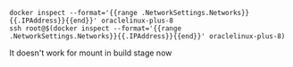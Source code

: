 
```
docker inspect --format='{{range .NetworkSettings.Networks}}{{.IPAddress}}{{end}}' oraclelinux-plus-8
ssh root@$(docker inspect --format='{{range .NetworkSettings.Networks}}{{.IPAddress}}{{end}}' oraclelinux-plus-8)
```

It doesn't work for mount in build stage now

